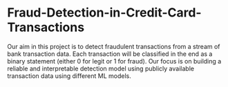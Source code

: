 # Fraud-Detection-in-Credit-Card-Transactions
Our aim in this project is to detect fraudulent transactions from a stream of bank transaction data. Each transaction will be classified in the end as a binary statement (either 0 for legit or 1 for fraud). Our focus is on building a reliable and interpretable detection model using publicly available transaction data using different ML models. 
